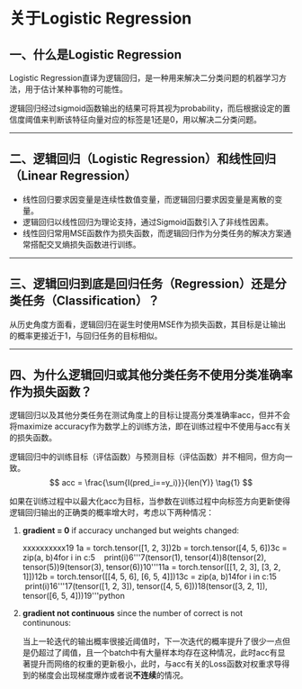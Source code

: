# 关于Logistic Regression


## 一、什么是Logistic Regression

Logistic Regression直译为逻辑回归，是一种用来解决二分类问题的机器学习方法，用于估计某种事物的可能性。

逻辑回归经过sigmoid函数输出的结果可将其视为probability，而后根据设定的置信度阈值来判断该特征向量对应的标签是1还是0，用以解决二分类问题。

---

## 二、逻辑回归（Logistic Regression）和线性回归（Linear Regression）

- 线性回归要求因变量是连续性数值变量，而逻辑回归要求因变量是离散的变量。
- 逻辑回归以线性回归为理论支持，通过Sigmoid函数引入了非线性因素。
- 线性回归常用MSE函数作为损失函数，而逻辑回归作为分类任务的解决方案通常搭配交叉熵损失函数进行训练。

---

## 三、逻辑回归到底是回归任务（Regression）还是分类任务（Classification）？

从历史角度方面看，逻辑回归在诞生时使用MSE作为损失函数，其目标是让输出的概率更接近于1，与回归任务的目标相似。

---

## 四、为什么逻辑回归或其他分类任务不使用分类准确率作为损失函数？

逻辑回归以及其他分类任务在测试角度上的目标让提高分类准确率acc，但并不会将maximize accuracy作为数学上的训练方法，即在训练过程中不使用与acc有关的损失函数。

逻辑回归中的训练目标（评估函数）与预测目标（评估函数）并不相同，但方向一致。
$$
acc = \frac{\sum{I(pred_i==y_i)}}{len(Y)} \tag{1}
$$


如果在训练过程中以最大化acc为目标，当参数在训练过程中向标签方向更新使得逻辑回归输出的正确类的概率增大时，考虑以下两种情况：

1. **gradient = 0** if accuracy unchanged but weights changed:

   xxxxxxxxxx19 1a = torch.tensor([1, 2, 3])2b = torch.tensor([4, 5, 6])3c = zip(a, b)4for i in c:5    print(i)6'''7(tensor(1), tensor(4))8(tensor(2), tensor(5))9(tensor(3), tensor(6))10'''11a = torch.tensor([[1, 2, 3], [3, 2, 1]])12b = torch.tensor([[4, 5, 6], [6, 5, 4]])13c = zip(a, b)14for i in c:15    print(i)16'''17(tensor([1, 2, 3]), tensor([4, 5, 6]))18(tensor([3, 2, 1]), tensor([6, 5, 4]))19'''python

2. **gradient not continuous** since the number of correct is not continunous:

   当上一轮迭代的输出概率很接近阈值时，下一次迭代的概率提升了很少一点但是仍超过了阈值，且一个batch中有大量样本均存在这种情况，此时acc有显著提升而网络的权重的更新极小，此时，与acc有关的Loss函数对权重求导得到的梯度会出现梯度爆炸或者说**不连续**的情况。


